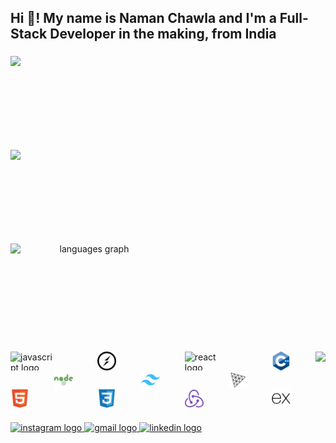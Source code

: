 <h2 align="left">Hi 👋! My name is Naman Chawla and I'm a Full-Stack Developer in the making, from India</h2>

###

<div align="center" style="display: flex; flex-direction: column;">
  <img src="https://github-readme-streak-stats.herokuapp.com?user=Naman1821&date_format=M%20j%5B%2C%20Y%5D&theme=github_dark&hide_border=true" height="150" />

  <img src="http://github-profile-summary-cards.vercel.app/api/cards/profile-details?username=Naman1821&theme=github_dark" height="150" />

  <img src="https://github-readme-stats.vercel.app/api/top-langs?username=Naman1821&theme=github_dark&locale=en&hide_title=false&layout=compact&card_width=500&langs_count=5&hide_border=false" height="150" alt="languages graph" width="50%" />
</div>

###

<img align="right" height="150" src="https://miro.medium.com/max/1290/0*s2ivt9cecdqsXvts.gif"  />

###

<div align="left" style="display: grid; grid-template-columns: repeat(7, 1fr);">
  <img src="https://cdn.jsdelivr.net/gh/devicons/devicon/icons/javascript/javascript-original.svg" height="30" alt="javascript logo"  />
  <img width="12"/>
  
  <img src="https://github.com/devicons/devicon/blob/v2.16.0/icons/socketio/socketio-original.svg" height="30" alt="socketio logo"  />
   <img width="12"/>
  <img src="https://cdn.jsdelivr.net/gh/devicons/devicon/icons/react/react-original.svg" height="30" alt="react logo"  />
   <img width="12"/>
  <img src="https://github.com/devicons/devicon/blob/v2.16.0/icons/cplusplus/cplusplus-original.svg" height="30" alt="cpp logo"  />
   <img width="12"/>
  <img src="https://github.com/devicons/devicon/blob/v2.16.0/icons/nodejs/nodejs-plain-wordmark.svg" height="30" alt="nodejs logo"  />
   <img width="12"/>
  <img src="https://github.com/devicons/devicon/blob/v2.16.0/icons/tailwindcss/tailwindcss-original.svg" height="30" alt="tailwind logo"  />
   <img width="12"/>
  <img src="https://github.com/devicons/devicon/blob/v2.16.0/icons/threejs/threejs-original.svg" height="30" alt="threejs logo"  />
   <img width="12"/>
  <img src="https://github.com/devicons/devicon/blob/v2.16.0/icons/html5/html5-original.svg" height="30" alt="html logo"  />
  <img width="12"/>
  <img src="https://github.com/devicons/devicon/blob/v2.16.0/icons/css3/css3-original.svg" height="30" alt="css logo"  />
   <img width="12"/>
  <img src="https://github.com/devicons/devicon/blob/v2.16.0/icons/redux/redux-original.svg" height="30" alt="redux logo"  />
   <img width="12"/>
  <img src="https://github.com/devicons/devicon/blob/v2.16.0/icons/express/express-original.svg" height="30" alt="express logo"  />
   <img width="12"/>
</div>

###

<div align="left">
  <a href="https://www.instagram.com/nmn_chawla/" target="_blank"> 
    <img src="https://img.shields.io/static/v1?message=Instagram&logo=instagram&label=&color=E4405F&logoColor=white&labelColor=&style=for-the-badge" height="35" alt="instagram logo"  />
  </a>
  <a href="mailto:Namanchawla10@gmail.com" target="_blank">
    <img src="https://img.shields.io/static/v1?message=Gmail&logo=gmail&label=&color=D14836&logoColor=white&labelColor=&style=for-the-badge" height="35" alt="gmail logo"  />
  </a>
  <a href="https://www.linkedin.com/in/naman-chawla-59b288313/" target="_blank">
    <img src="https://img.shields.io/static/v1?message=LinkedIn&logo=linkedin&label=&color=0077B5&logoColor=white&labelColor=&style=for-the-badge" height="35" alt="linkedin logo"  />
  </a>
</div>

###

<br clear="both">
